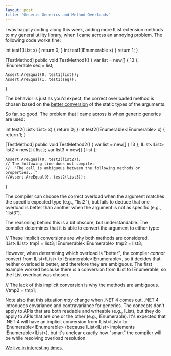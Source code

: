 ```yaml
---
layout: post
title: "Generic Generics and Method Overloads"
---
```

I was happily coding along this week, adding more IList<T> extension methods to my general utility library, when I came across an annoying problem. The following code works fine:

int test1<T>(IList<T> x) { return 0; }
int test1<T>(IEnumerable<T> x) { return 1; }

[TestMethod]
public void TestMethod1()
{
    var list = new[] { 13 };
    IEnumerable<int> seq = list;

    Assert.AreEqual(0, test1(list));
    Assert.AreEqual(1, test1(seq));
}

The behavior is just as you'd expect; the correct overloaded method is chosen based on the [better conversion](http://msdn.microsoft.com/en-us/library/aa691339(VS.71).aspx) of the static types of the arguments.

So far, so good. The problem that I came across is when generic generics are used:

int test2<T>(IList<IList<T>> x) { return 0; }
int test2<T>(IEnumerable<IEnumerable<T>> x) { return 1; }

[TestMethod]
public void TestMethod2()
{
    var list = new[] { 13 };
    IList<IList<int>> list2 = new[] { list };
    var list3 = new[] { list };

    Assert.AreEqual(0, test2(list2));
    // The following line does not compile:
    //  "The call is ambiguous between the following methods or properties..."
    //Assert.AreEqual(0, test2(list3));
}

The compiler can choose the correct overload when the argument matches the specific expected type (e.g., "list2"), but fails to deduce that one overload is better than another when the argument is not as specific (e.g., "list3").

The reasoning behind this is a bit obscure, but understandable. The compiler determines that it is able to convert the argument to either type:

// These implicit conversions are why both methods are considered.
IList<IList<int>> tmp1 = list3;
IEnumerable<IEnumerable<int>> tmp2 = list3;

However, when determining which overload is "better", the compiler _cannot_ convert from IList<IList<int>> to IEnumerable<IEnumerable<int>>, so it decides that neither overload is better, and therefore they are ambiguous. The first example worked because there _is_ a conversion from IList<T> to IEnumerable<T>, so the IList<T> overload was chosen.

// The lack of this implicit conversion is why the methods are ambiguous.
//tmp2 = tmp1;

Note also that this situation _may_ change when .NET 4 comes out. .NET 4 introduces covariance and contravariance for generics. The concepts don't apply to APIs that are both readable and writeable (e.g., IList<T>), but they do apply to APIs that are one or the other (e.g., IEnumerable<T>). It's expected that .NET 4 will have an implicit conversion from IList<IList<int>> to IEnumerable<IEnumerable<int>> (because IList<IList<int>> implements IEnumerable<IList<int>>), but it's unclear exactly how "smart" the compiler will be while resolving overload resolution.

[We live in interesting times.](http://en.wikipedia.org/wiki/May_you_live_in_interesting_times)

